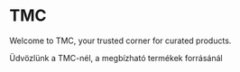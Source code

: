 # TMC
Welcome to TMC, your trusted corner for curated products. 

Üdvözlünk a TMC-nél, a megbízható termékek forrásánál

